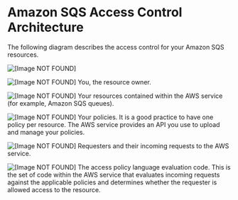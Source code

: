 # Amazon SQS Access Control Architecture<a name="sqs-creating-custom-policies-architecture"></a>

The following diagram describes the access control for your Amazon SQS resources\.

![\[Image NOT FOUND\]](http://docs.aws.amazon.com/AWSSimpleQueueService/latest/SQSDeveloperGuide/images/AccessPolicyLanguage_Arch_Overview.png)

![\[Image NOT FOUND\]](http://docs.aws.amazon.com/AWSSimpleQueueService/latest/SQSDeveloperGuide/images/number-1-red.png) You, the resource owner\.

![\[Image NOT FOUND\]](http://docs.aws.amazon.com/AWSSimpleQueueService/latest/SQSDeveloperGuide/images/number-2-red.png) Your resources contained within the AWS service \(for example, Amazon SQS queues\)\.

![\[Image NOT FOUND\]](http://docs.aws.amazon.com/AWSSimpleQueueService/latest/SQSDeveloperGuide/images/number-3-red.png) Your policies\. It is a good practice to have one policy per resource\. The AWS service provides an API you use to upload and manage your policies\.

![\[Image NOT FOUND\]](http://docs.aws.amazon.com/AWSSimpleQueueService/latest/SQSDeveloperGuide/images/number-4-red.png) Requesters and their incoming requests to the AWS service\.

![\[Image NOT FOUND\]](http://docs.aws.amazon.com/AWSSimpleQueueService/latest/SQSDeveloperGuide/images/number-5-red.png) The access policy language evaluation code\. This is the set of code within the AWS service that evaluates incoming requests against the applicable policies and determines whether the requester is allowed access to the resource\.